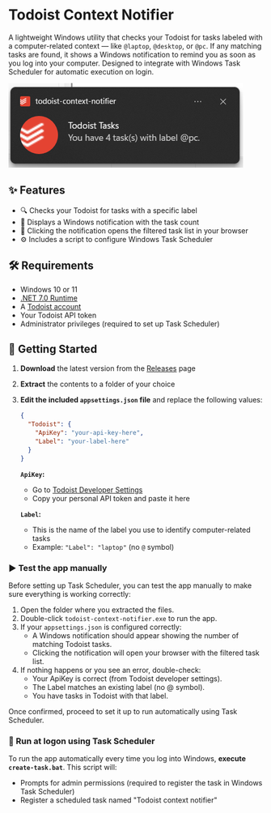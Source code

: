 # Todoist Context Notifier

A lightweight Windows utility that checks your Todoist for tasks labeled with a computer-related context — like `@laptop`, `@desktop`, or `@pc`. If any matching tasks are found, it shows a Windows notification to remind you as soon as you log into your computer. Designed to integrate with Windows Task Scheduler for automatic execution on login.

![Notification Screenshot](docs/screenshot.png)

## ✨ Features

- 🔍 Checks your Todoist for tasks with a specific label
- 🔔 Displays a Windows notification with the task count
- 🔗 Clicking the notification opens the filtered task list in your browser
- ⚙️ Includes a script to configure Windows Task Scheduler

## 🛠 Requirements

- Windows 10 or 11
- [.NET 7.0 Runtime](https://dotnet.microsoft.com/en-us/download/dotnet/7.0/runtime)
- A [Todoist account](https://todoist.com)
- Your Todoist API token
- Administrator privileges (required to set up Task Scheduler)

## 🚀 Getting Started

1.  **Download** the latest version from the [Releases](https://github.com/pfaustinopt/todoist-context-notifier/releases) page
2.  **Extract** the contents to a folder of your choice
3.  **Edit the included `appsettings.json` file** and replace the following values:

    ```json
    {
      "Todoist": {
        "ApiKey": "your-api-key-here",
        "Label": "your-label-here"
      }
    }
    ```

    **`ApiKey`:**

    - Go to [Todoist Developer Settings](https://app.todoist.com/app/settings/integrations/developer)
    - Copy your personal API token and paste it here

    **`Label`:**

    - This is the name of the label you use to identify computer-related tasks
    - Example: `"Label": "laptop"` (no `@` symbol)

### ▶️ Test the app manually
Before setting up Task Scheduler, you can test the app manually to make sure everything is working correctly:
1. Open the folder where you extracted the files.
2. Double-click `todoist-context-notifier.exe` to run the app.
3. If your `appsettings.json` is configured correctly:
   - A Windows notification should appear showing the number of matching Todoist tasks.
   - Clicking the notification will open your browser with the filtered task list.
4. If nothing happens or you see an error, double-check:
   - Your ApiKey is correct (from Todoist developer settings).
   - The Label matches an existing label (no @ symbol).
   - You have tasks in Todoist with that label.

Once confirmed, proceed to set it up to run automatically using Task Scheduler.

### 📅 Run at logon using Task Scheduler

To run the app automatically every time you log into Windows, **execute `create-task.bat`**. This script will:

- Prompts for admin permissions (required to register the task in Windows Task Scheduler)
- Register a scheduled task named "Todoist context notifier"
